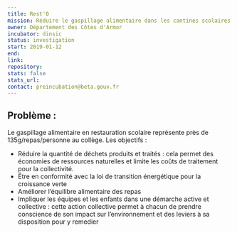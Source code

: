 ```yaml
---
title: Rest'0
mission: Réduire le gaspillage alimentaire dans les cantines scolaires
owner: Département des Côtes d'Armor
incubator: dinsic 
status: investigation
start: 2019-01-12
end: 
link:
repository: 
stats: false 
stats_url: 
contact: preincubation@beta.gouv.fr
---
```


## Problème :

Le gaspillage alimentaire en restauration scolaire représente près de 135g/repas/personne au collège.
Les objectifs : 
- Réduire la quantité de déchets produits et traités : cela permet des économies de ressources naturelles et limite les coûts de traitement pour la collectivité.
- Être en conformité avec la loi de transition énergétique pour la croissance verte
- Améliorer l’équilibre alimentaire des repas
- Impliquer les équipes et les enfants dans une démarche active et collective : cette action collective permet à chacun de prendre conscience de son impact sur l’environnement et des leviers à sa disposition pour y remedier
